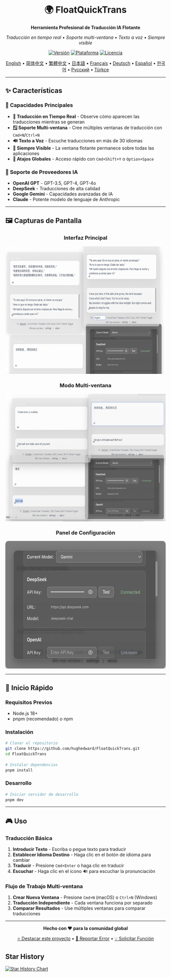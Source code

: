 <div align="center">

# 🌍 FloatQuickTrans

**Herramienta Profesional de Traducción IA Flotante**

*Traducción en tiempo real • Soporte multi-ventana • Texto a voz • Siempre visible*

[![Versión](https://img.shields.io/badge/versión-1.0.12-blue.svg)](https://github.com/hughedward/FloatQuickTrans)
[![Plataforma](https://img.shields.io/badge/plataforma-macOS%20%7C%20Windows%20%7C%20Linux-lightgrey.svg)](https://github.com/hughedward/FloatQuickTrans)
[![Licencia](https://img.shields.io/badge/licencia-MIT-green.svg)](../LICENSE)

[English](../README.md) • [简体中文](README-zh.md) • [繁體中文](README-zh-TW.md) • [日本語](README-ja.md) • [Français](README-fr.md) • [Deutsch](README-de.md) • [Español](README-es.md) • [한국어](README-ko.md) • [Русский](README-ru.md) • [Türkçe](docs/README-tr.md)

</div>

---

## ✨ Características

### 🚀 **Capacidades Principales**
- **🌊 Traducción en Tiempo Real** - Observe cómo aparecen las traducciones mientras se generan
- **🪟 Soporte Multi-ventana** - Cree múltiples ventanas de traducción con `Cmd+N`/`Ctrl+N`
- **🔊 Texto a Voz** - Escuche traducciones en más de 30 idiomas
- **📌 Siempre Visible** - La ventana flotante permanece sobre todas las aplicaciones
- **🎯 Atajos Globales** - Acceso rápido con `Cmd+Shift+Y` o `Option+Space`

### 🤖 **Soporte de Proveedores IA**
- **OpenAI GPT** - GPT-3.5, GPT-4, GPT-4o
- **DeepSeek** - Traducciones de alta calidad
- **Google Gemini** - Capacidades avanzadas de IA
- **Claude** - Potente modelo de lenguaje de Anthropic

---

## 🖼️ Capturas de Pantalla

<div align="center">

### Interfaz Principal
<img src="imgs/image-20250717140752710.png" width="600" height="400">

### Modo Multi-ventana
<img src="imgs/image-20250717140456649.png" width="600" height="400">



### Panel de Configuración
<img src="imgs/image-20250717140855155.png" width="600" height="400">

</div>

---

## 🚀 Inicio Rápido

### Requisitos Previos
- Node.js 18+
- pnpm (recomendado) o npm

### Instalación

```bash
# Clonar el repositorio
git clone https://github.com/hughedward/FloatQuickTrans.git
cd FloatQuickTrans

# Instalar dependencias
pnpm install
```

### Desarrollo

```bash
# Iniciar servidor de desarrollo
pnpm dev
```

---

## 🎮 Uso

### Traducción Básica
1. **Introducir Texto** - Escriba o pegue texto para traducir
2. **Establecer Idioma Destino** - Haga clic en el botón de idioma para cambiar
3. **Traducir** - Presione `Cmd+Enter` o haga clic en traducir
4. **Escuchar** - Haga clic en el icono 🔊 para escuchar la pronunciación

### Flujo de Trabajo Multi-ventana
1. **Crear Nueva Ventana** - Presione `Cmd+N` (macOS) o `Ctrl+N` (Windows)
2. **Traducción Independiente** - Cada ventana funciona por separado
3. **Comparar Resultados** - Use múltiples ventanas para comparar traducciones

---

<div align="center">

**Hecho con ❤️ para la comunidad global**

[⭐ Destacar este proyecto](https://github.com/hughedward/FloatQuickTrans) • [🐛 Reportar Error](https://github.com/hughedward/FloatQuickTrans/issues) • [💡 Solicitar Función](https://github.com/hughedward/FloatQuickTrans/issues)

</div>

## Star History

[![Star History Chart](https://api.star-history.com/svg?repos=hughedward/FloatQuickTrans&type=Date)](https://www.star-history.com/#hughedward/FloatQuickTrans&Date)

